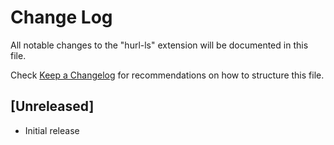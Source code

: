 # Change Log

All notable changes to the "hurl-ls" extension will be documented in this file.

Check [Keep a Changelog](http://keepachangelog.com/) for recommendations on how to structure this file.

## [Unreleased]

- Initial release